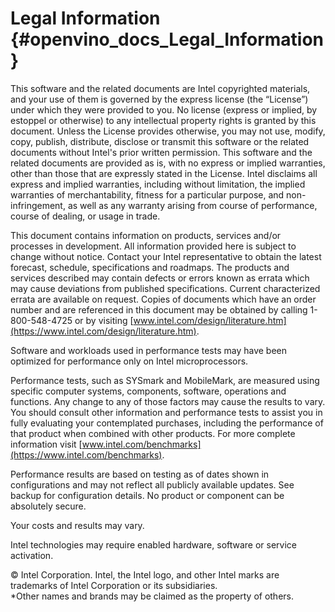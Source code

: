 # Legal Information {#openvino_docs_Legal_Information}

This software and the related documents are Intel copyrighted materials, and your use of them is governed by the express license (the “License”) under which they were provided to you. No license (express or implied, by estoppel or otherwise) to any intellectual property rights is granted by this document. Unless the License provides otherwise, you may not use, modify, copy, publish, distribute, disclose or transmit this software or the related documents without Intel's prior written permission. This software and the related documents are provided as is, with no express or implied warranties, other than those that are expressly stated in the License. Intel disclaims all express and implied warranties, including without limitation, the implied warranties of merchantability, fitness for a particular purpose, and non-infringement, as well as any warranty arising from course of performance, course of dealing, or usage in trade.

This document contains information on products, services and/or processes in development. All information provided here is subject to change without notice. Contact your Intel representative to obtain the latest forecast, schedule, specifications and roadmaps. The products and services described may contain defects or errors known as errata which may cause deviations from published specifications. Current characterized errata are available on request. Copies of documents which have an order number and are referenced in this document may be obtained by calling 1-800-548-4725 or by visiting [www.intel.com/design/literature.htm](https://www.intel.com/design/literature.htm).

Software and workloads used in performance tests may have been optimized for performance only on Intel microprocessors.  

Performance tests, such as SYSmark and MobileMark, are measured using specific computer systems, components, software, operations and functions.  Any change to any of those factors may cause the results to vary.  You should consult other information and performance tests to assist you in fully evaluating your contemplated purchases, including the performance of that product when combined with other products. For more complete information visit [www.intel.com/benchmarks](https://www.intel.com/benchmarks).

Performance results are based on testing as of dates shown in configurations and may not reflect all publicly available updates.  See backup for configuration details.  No product or component can be absolutely secure. 

Your costs and results may vary. 

Intel technologies may require enabled hardware, software or service activation.

© Intel Corporation.  Intel, the Intel logo, and other Intel marks are trademarks of Intel Corporation or its subsidiaries.</br>\*Other names and brands may be claimed as the property of others.  
